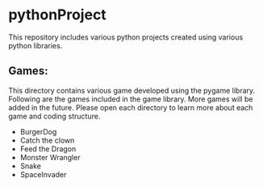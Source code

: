 # pythonProject

This repository includes various python projects created using various python libraries. 

## Games:
This directory contains various game developed using the pygame library. Following are the games included in the game library. More games will be added in the future. Please open each directory to learn more about each game and coding structure. 

* BurgerDog
* Catch the clown
* Feed the Dragon
* Monster Wrangler
* Snake 
* SpaceInvader
